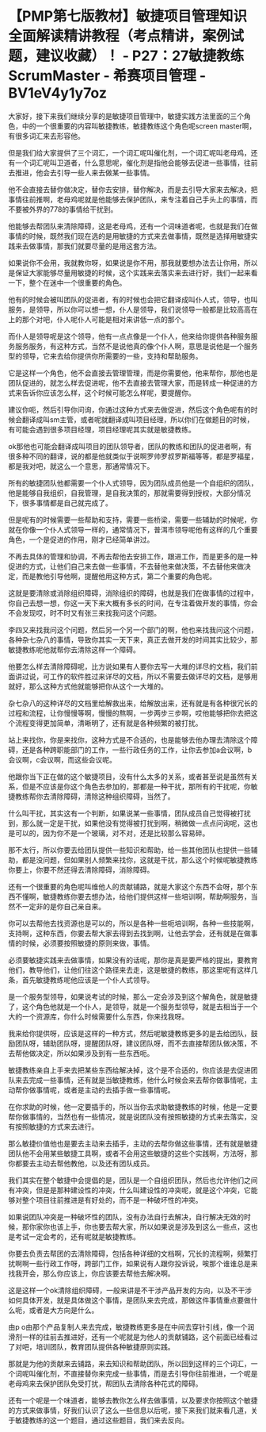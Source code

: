 # 【PMP第七版教材】敏捷项目管理知识全面解读精讲教程（考点精讲，案例试题，建议收藏）！ - P27：27敏捷教练ScrumMaster - 希赛项目管理 - BV1eV4y1y7oz

大家好，接下来我们继续分享的是敏捷项目管理中，敏捷实践方法里面的三个角色，中的一个很重要的内容叫敏捷教练，敏捷教练这个角色呢screen master啊，有很多词汇来去形容他。

但是我们给大家提供了三个词汇，一个词汇呢叫催化剂，一个词汇呢叫老母鸡，还有一个词汇呢叫卫道者，什么意思呢，催化剂是指他会能够去促进一些事情，往前去推进，他会去引导一些人来去做某一些事情。

他不会直接去替你做决定，替你去安排，替你解决，而是去引导大家来去解决，把事情往前推啊，老母鸡呢就是他能够去保护团队，来专注着自己手头上的事情，而不要被外界的778的事情给干扰到。

他能够去帮团队来清除障碍，这是老母鸡，还有一个词味道者呢，也就是我们在做事情的时候，既然我们现在选的是用敏捷的方式来去做事情，既然是选择用敏捷实践来去做事情，那我们就要尽量的是用这套方法。

如果说你不会用，我就教你呀，如果说是你不用，那我就要想办法去让你用，所以是保证大家能够尽量用敏捷的时候，这个实践来去落实来去进行好，我们一起来看一下，整个在迷中一个很重要的角色。

他有的时候会被叫团队的促进者，有的时候也会把它翻译成叫仆人式，领导，也叫服务，是领导，所以你可以想一想，仆人是领导，我们说领导一般都是比较高高在上的那个对吧，仆人呢仆人可能是相对来讲低一点的那个。

而仆人是领导呢是这个领导，他有一点点像是一个仆人，他来给你提供各种服务服务服务服务，有这种方式，当然不是说他真的像个仆人啊，意思是说他是一个服务型的领导，它来去给你提供你所需要的一些，支持和帮助服务。

它是这样一个角色，他不会直接去管理管理，而是你需要他，他来帮你，那他也是团队促进的，就怎么样去促进呢，他不去直接去管理大家，而是转成一种促进的方式来告诉你应该怎么样，这个时候可能怎么样呢，要提醒你。

建议你呃，然后引导你问询，你通过这种方式来去做促进，然后这个角色呢有的时候会翻译成叫sm主管，或者呢就翻译成叫项目经理，所以你们在做题目的时候，有可能会遇到很多项目经理，项目经理呢其实就是敏捷教练。

ok那他也可能会翻译成叫项目的团队领导者，团队的教练和团队的促进者啊，有很多种不同的翻译，说的都是他就类似于说啊罗帅罗叔罗斯福等等，都是罗福星，都是我对吧，就这么一个意思，那通常情况下。

所有的敏捷团队他都需要一个仆人式领导，因为团队成员他是一个自组织的团队，他是能够自我组织，自我管理，是自我决策的，那就需要得到授权，大部分情况下，很多事情都是自己就完成了。

但是呢有的时候需要一些帮助和支持，需要一些桥梁，需要一些辅助的时候呢，你就在你像一个仆人式领导一样的，通常情况下，普洱市领导呢他有这样的几个重要角色，一个是促进的作用，刚才已经简单讲过。

不再去具体的管理和协调，不再去帮他去安排工作，跟进工作，而是更多的是一种促进的方式，让他们自己来去做一些事情，不去替他来做决策，不去替他来做决定，而是教他引导他啊，提醒他用这种方式，第二个重要的角色呢。

这就是要清除或消除组织障碍，消除组织的障碍，也就是我们在做事情的过程中，你自己去想一想，你这一天下来大概有多长的时间，在专注着做开发的事情，你会不会发现哎，时不时又有张三来找我问这个问题。

李四又来找我问这个问题，然后另一个另一个部门的啊，他也来找我问这个问题，各种杂七杂八的事情，导致你其实一天下来，真正去做开发的时间其实比较少，那敏捷教练呢他就帮你去清除这样一个障碍。

他要怎么样去清除障碍呢，比方说如果有人要你去写一大堆的详尽的文档，我们前面讲过说，可工作的软件胜过来详尽的文档，所以不需要去做详尽的文档，是够用就好，那么这种方式他就能够把你从这个一大堆的。

杂七杂八的这种详尽的文档里给解救出来，给解放出来，还有就是有各种很冗长的过程和流程，让你慢慢等啊，慢慢的熬啊，一步两步三步啊，哎他能够把你去把这个流程变得更加简单，清晰明了，还有就是各种频繁的被打扰。

站上来找你，你是来找你，这种方式是不合适的，也是能够去他办理去清除这个障碍，还是各种跨职能部门的工作，一些行政任务的工作，让你去参加a会议啊，b会议啊，c会议啊，而这些会议呢。

他跟你当下正在做的这个敏捷项目，没有什么太多的关系，或者甚至说是虽然有关系，但是不应该是你这个角色去参加的，那都是一种干扰，那所有的干扰呢，你敏捷教练帮你去清除障碍，清除这种组织障碍，当然了。

什么叫干扰，其实这有一个判断，如果说某一些事情，团队成员自己觉得被打扰到，那么就一定是干扰，如果他没有觉得被打扰到啊，稍微做一点点问询呢，这也是可以的，因为你不是一个玻璃，对不对，还是比较那么容易碎。

那不太行，所以你要去给团队提供一些知识和帮助，给一些其他团队也提供一些辅助，都是没问题，但如果别人频繁来找你，这就是干扰，那么这个时候呢敏捷教练你要上，你要不然还得去清除障碍，消除障碍。

还有一个很重要的角色呢叫维他人的贡献铺路，就是大家这个东西不会呀，那个东西不懂啊，敏捷教练你要去想办法，给他们提供这样一些培训啊，帮助啊服务，当然不一定非的是你自己亲自来。

你可以去帮他去找资源也是可以的，所以是各种一些呃培训啊，各种一些技能啊，支持啊，这种东西，你要去帮大家去得到去找到啊，让他去学会，还有就是在做事情的时候，必须要按照敏捷的原则来做，事情。

必须要敏捷实践来去做事情，如果没有的话呢，那你是真是要严格的提出，要教育他们，教导他们，让他们往这个路径来去走，这是敏捷的教练，那这里呢有这样几条，首先敏捷教练呢他应该是一个仆人式领导。

是一个服务型领导，如果说考试的时候，那么一定会涉及到这个解角色，就是敏捷了，这个角色他就是一个仆人，是领导，就是一个服务型领导，就是去相当于一个大的一个资源库，你什么时候需要什么东西，你来找我呀。

我来给你提供呀，应该是这样的一种方式，然后呢敏捷教练更多的是去给团队，鼓励团队呀，辅助团队呀，提醒团队呀，建议团队呀，而不去直接帮团队做决策，不去帮他做决定，所以如果涉及到有一些东西呃。

敏捷教练亲自上手来去把某些东西给解决掉，这个是不合适的，你应该是去促进团队来去完成一些事情，还有就是当敏捷教练，他什么时候会来去帮你做事情呢，主动帮你做事情呢，或者是主动的去插手做一些事情呢。

在你求助的时候，他一定要插手的，所以当你去求助敏捷教练的时候，他是一定要帮你做事情的，当然也有一些情况，就是说团队没有按照敏捷的方式来去落实，没有按照敏捷的方式来去进行。

那么敏捷价值他也是要去主动来去插手，主动的去帮你做这些事情，还有就是敏捷团队他不会用某些敏捷工具啊，或者不会用这些敏捷的这些个实践啊，方法呀，那你都要去主动去帮他教他，以及还有团队成员。

我们其实在整个敏捷中会提倡的是，团队是一个自组织团队，然后也允许他们之间有冲突，但是是那种建设性的冲突，什么叫建设性的冲突呢，就是这个冲突，它能够对整个项目往前推进是有好处的，而不是一种破坏性的冲突。

如果说团队冲突是一种破坏性的团队，没有办法自行去解决，自行解决无效的时候，那你家你也该上手，你也要去帮大家，所以如果说是涉及到这么一些点，这也是考试一定会考的，还有呢就是敏捷教练。

你要去负责去帮团的去清除障碍，包括各种详细的文档啊，冗长的流程啊，频繁打扰啊啊一些行政工作呀，跨部门工作，如果说有人跟你投诉说，唉那个谁谁总是来找我开会，那么你应该上，你应该要去帮他去解决啊。

这是这样一个ok清除组织障碍，一般来讲是不干涉产品开发的方向，以及不干涉如何具体开发，就是具体做这个事情，是团队来去完成，那做这件事情重点要做什么呃，或者是大方向是什么。

由p o由那个产品复制人来去完成，敏捷教练更多是在中间去穿针引线，像一个润滑剂一样的往前去推进好，还有一个呢就是为他人的贡献铺路，这个前面已经看过了对吧，培训团队，教育团队提供各种敏捷原则实践。

那就是为他的贡献来去铺路，来去知识和帮助团队，所以回到这样的三个词汇，一个词呢叫催化剂，不直接替你来完成一些事情，而是去引导你往前推进，一个呢是老母鸡来去保护团队免受打扰，帮团队去清除各种花式的障碍。

还有一个呢是一个味道者，能够去教你怎么样去做事情，以及要求你按照这个敏捷的方式来做事情，好我们认识了这么一些信息以后呢，接下来我们就来看几道，关于敏捷教练的这一个题目，通过这些题目，我们来去反向。

